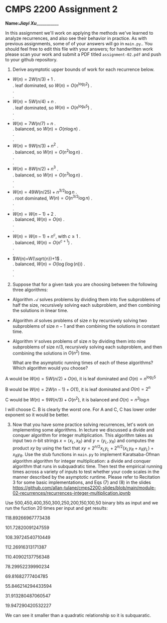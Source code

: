 # CMPS 2200 Assignment 2

**Name:**_______Jiayi Xu__________________

In this assignment we'll work on applying the methods we've learned to analyze recurrences, and also see their behavior
in practice. As with previous
assignments, some of of your answers will go in `main.py`.. You
should feel free to edit this file with your answers; for handwritten
work please scan your work and submit a PDF titled `assignment-02.pdf`
and push to your github repository.


1. Derive asymptotic upper bounds of work for each recurrence below.
  * $W(n)=2W(n/3)+1$
.  
.  leaf dominated, so $W(n)=O(n^{\log_3 2})$
.  
.  
.  
  * $W(n)=5W(n/4)+n$
.  
.  leaf dominated, so $W(n)=O(n^{\log_4 5})$
.  
.  
.  
  * $W(n)=7W(n/7)+n$
.  
.  balanced, so $W(n)=O(n\log n)$
.  
.  
.  
  * $W(n)=9W(n/3)+n^2$
.  
.  balanced, so $W(n)=O(n^2\log n)$
.  
.  
.  
  * $W(n)=8W(n/2)+n^3$
.  
.  balanced, so $W(n)=O(n^3\log n)$
.  
.  
.  
  * $W(n)=49W(n/25)+n^{3/2}\log n$
.  
.  root dominated, $W(n)=O(n^{3/2}\log n)$
.  
.  
.  
  * $W(n)=W(n-1)+2$
.  
.  balanced, $W(n)=O(n)$
.  
.  
.  
  * $W(n)= W(n-1)+n^c$, with $c\geq 1$
.  
.  balanced, $W(n)=O(n^{c+1})$
.  
.  
.  
  * $W(n)=W(\sqrt{n})+1$
  .  
.  balanced, $W(n)=O(\log (\log(n)))$
.  
.  
.  
2. Suppose that for a given task you are choosing between the following three algorithms:

  * Algorithm $\mathcal{A}$ solves problems by dividing them into
      five subproblems of half the size, recursively solving each
      subproblem, and then combining the solutions in linear time.
    
  * Algorithm $\mathcal{B}$ solves problems of size $n$ by
      recursively solving two subproblems of size $n-1$ and then
      combining the solutions in constant time.
    
  * Algorithm $\mathcal{C}$ solves problems of size $n$ by dividing
      them into nine subproblems of size $n/3$, recursively solving
      each subproblem, and then combining the solutions in $O(n^2)$
      time.

    What are the asymptotic running times of each of these algorithms?
    Which algorithm would you choose?

A would be $W(n)=5W(n/2)+O(n)$, it is leaf dominated and $O(n)=n^{\log_2 5}$

B would be $W(n)=2W(n-1)+O(1)$, it is leaf dominated and $O(n)=2^n$

C would be $W(n)=9W(n/3)+O(n^2)$, it is balanced and $O(n)=n^2\log n$

I will choose C. B is clearly the worst one. For A and C, C has lower order exponent so it would be better.

3. Now that you have some practice solving recurrences, let's work on
  implementing some algorithms. In lecture we discussed a divide and
  conquer algorithm for integer multiplication. This algorithm takes
  as input two $n$-bit strings $x = \langle x_L, x_R\rangle$ and
  $y=\langle y_L, y_R\rangle$ and computes the product $xy$ by using
  the fact that $xy = 2^{n/2}x_Ly_L + 2^{n/2}(x_Ly_R+x_Ry_L) +
  x_Ry_R.$ Use the
  stub functions in `main.py` to implement Karatsaba-Ofman algorithm algorithm for integer
  multiplication: a divide and conquer algorithm that runs in
  subquadratic time. Then test the empirical running times across a
  variety of inputs to test whether your code scales in the manner
  described by the asymptotic runtime. Please refer to Recitation 3 for some basic implementations, and Eqs (7) and (8) in the slides https://github.com/allan-tulane/cmps2200-slides/blob/main/module-02-recurrences/recurrences-integer-multiplication.ipynb
 
Use 500,450,400,350,300,250,200,150,100,50 binary bits as input and we run the fuction 20 times per input and get results:

118.89266967773438

101.72820091247559

108.39724540710449

112.26916313171387

110.40902137756348

78.29952239990234

69.81682777404785

55.846214294433594

31.913280487060547

19.947290420532227

We can see it smaller than a quadratic relationship so it is subquaratic.
